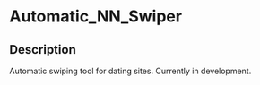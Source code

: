 # Automatic_NN_Swiper

## Description
Automatic swiping tool for dating sites. Currently in development.





